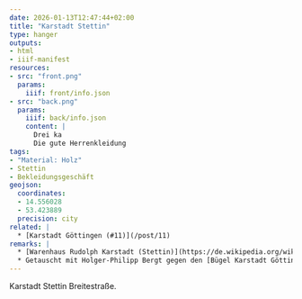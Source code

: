 ```yaml
---
date: 2026-01-13T12:47:44+02:00
title: "Karstadt Stettin"
type: hanger
outputs:
- html
- iiif-manifest
resources:
- src: "front.png"
  params:
    iiif: front/info.json
- src: "back.png"
  params:
    iiif: back/info.json
    content: |
      Drei ka
      Die gute Herrenkleidung    
tags:
- "Material: Holz"
- Stettin
- Bekleidungsgeschäft
geojson:
  coordinates:
  - 14.556028
  - 53.423889
  precision: city
related: |
  * [Karstadt Göttingen (#11)](/post/11)
remarks: |
  * [Warenhaus Rudolph Karstadt (Stettin)](https://de.wikipedia.org/wiki/Warenhaus_Rudolph_Karstadt_(Stettin))
  * Getauscht mit Holger-Philipp Bergt gegen den [Bügel Karstadt Göttingen (#11)](/post/11)
---
```

Karstadt
Stettin Breitestraße.
